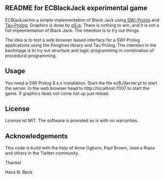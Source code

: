 
## README for ECBlackJack experimental game

ECBlackJachis a simple implementation  of Black Jack using [SWI-Prolog](http://www.swi-prolog.org) and [Tau-Prolog](http://www.tau-prolog.org). Graphics is done by [p5.js](http://p5js.org). There is nothing to win, and it is not
a full implementation of Black Jack. The intention is to try out things.

The idea is to test a web browser based interface for a SWI-Prolog applications using the Pengines library and Tau Prolog. The intention in the backstage is to try out structure and logic programming in combination of procedural programming.

## Usage

You need a SWI Prolog 8.x.x installation. Start the file ecBJServer.pl to start the server. In the web browser head to http://localhost:7007 to start the game. If graphics does not come not up just reload.

## License

License ist MIT. The software is provided as is with no warranties.

## Acknowledgements

This code is build with the help of Anne Ogborn, Paul Brown, José a Riaza and others in the Twitter community. 


Thanks!

Hans N. Beck